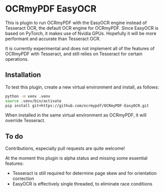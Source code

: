 # OCRmyPDF EasyOCR

This is plugin to run OCRmyPDF with the EasyOCR engine instead of Tesseract OCR,
the default OCR engine for OCRmyPDF. Since EasyOCR is based on PyTorch, it makes
use of Nvidia GPUs. Hopefully it will be more performant and accurate than Tesseract OCR.

It is currently experimental and does not implement all of the features of
OCRmyPDF with Tesseract, and still relies on Tesseract for certain operations.

## Installation

To test this plugin, create a new virtual environment and install, as follows:

```bash
python -m venv .venv
source .venv/bin/activate
pip install git+https://github.com/ocrmypdf/OCRmyPDF-EasyOCR.git
```

When installed in the same virtual environment as OCRmyPDF, it will override Tesseract.

## To do

Contributions, especially pull requests are quite welcome!

At the moment this plugin is alpha status and missing some essential features:
- Tesseract is still required for determine page skew and for orientation correction
- EasyOCR is effectively single threaded, to eliminate race conditions


